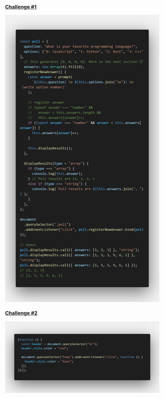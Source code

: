 ### [Challenge #1](./01-Challenges/)

![Challenge 1 ](./screens/code-1.png)

### [Challenge #2](./02-Challenges/)

![Challenge 2 ](./screens/code-2.png)

